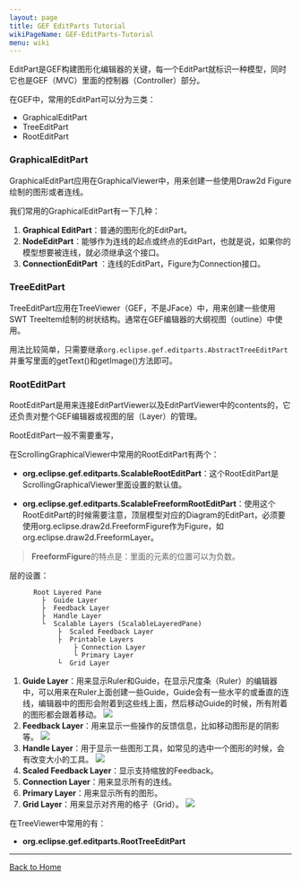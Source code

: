 ```yaml
---
layout: page
title: GEF EditParts Tutorial
wikiPageName: GEF-EditParts-Tutorial
menu: wiki
---
```


EditPart是GEF构建图形化编辑器的关键，每一个EditPart就标识一种模型，同时它也是GEF（MVC）里面的控制器（Controller）部分。

在GEF中，常用的EditPart可以分为三类：

* GraphicalEditPart
* TreeEditPart
* RootEditPart

### GraphicalEditPart

GraphicalEditPart应用在GraphicalViewer中，用来创建一些使用Draw2d Figure绘制的图形或者连线。

我们常用的GraphicalEditPart有一下几种：

1. **Graphical EditPart**：普通的图形化的EditPart。
2. **NodeEditPart**：能够作为连线的起点或终点的EditPart，也就是说，如果你的模型想要被连线，就必须继承这个接口。
3. **ConnectionEditPart** ：连线的EditPart，Figure为Connection接口。

### TreeEditPart

TreeEditPart应用在TreeViewer（GEF，不是JFace）中，用来创建一些使用SWT TreeItem绘制的树状结构。通常在GEF编辑器的大纲视图（outline）中使用。

用法比较简单，只需要继承`org.eclipse.gef.editparts.AbstractTreeEditPart`并重写里面的getText()和getImage()方法即可。


### RootEditPart

RootEditPart是用来连接EditPartViewer以及EditPartViewer中的contents的，它还负责对整个GEF编辑器或视图的层（Layer）的管理。

RootEditPart一般不需要重写，

在ScrollingGraphicalViewer中常用的RootEditPart有两个：

* **org.eclipse.gef.editparts.ScalableRootEditPart**：这个RootEditPart是ScrollingGraphicalViewer里面设置的默认值。

* **org.eclipse.gef.editparts.ScalableFreeformRootEditPart**：使用这个RootEditPart的时候需要注意，顶层模型对应的Diagram的EditPart，必须要使用org.eclipse.draw2d.FreeformFigure作为Figure，如org.eclipse.draw2d.FreeformLayer。

>
> **FreeformFigure**的特点是：里面的元素的位置可以为负数。
> 

层的设置：
	
  		  Root Layered Pane 
    		├  Guide Layer 
    		├  Feedback Layer 
    		├  Handle Layer 
    		└  Scalable Layers (ScalableLayeredPane) 
      			├  Scaled Feedback Layer 
      			├  Printable Layers 
    				├ Connection Layer 
    				└ Primary Layer   
      			└  Grid Layer 
1. **Guide Layer**：用来显示Ruler和Guide，在显示尺度条（Ruler）的编辑器中，可以用来在Ruler上面创建一些Guide，Guide会有一些水平的或垂直的连线，编辑器中的图形会附着到这些线上面，然后移动Guide的时候，所有附着的图形都会跟着移动。
![]({{site.baseurl}}/eclipse.tutorial/wiki/images/gef_guides.gif)
2. **Feedback Layer**：用来显示一些操作的反馈信息，比如移动图形是的阴影等。
![]({{site.baseurl}}/eclipse.tutorial/wiki/images/gef_feedbacks.gif)
3. **Handle Layer**：用于显示一些图形工具，如常见的选中一个图形的时候，会有改变大小的工具。
![]({{site.baseurl}}/eclipse.tutorial/wiki/images/gef_handles.gif)
4. **Scaled Feedback Layer**：显示支持缩放的Feedback。
5. **Connection Layer**：用来显示所有的连线。
6. **Primary Layer**：用来显示所有的图形。
7. **Grid Layer**：用来显示对齐用的格子（Grid）。
![]({{site.baseurl}}/eclipse.tutorial/wiki/images/gef_grid.gif)


在TreeViewer中常用的有：

* **org.eclipse.gef.editparts.RootTreeEditPart**

***
[Back to Home]({{site.baseurl}}/eclipse.tutorial/wiki/)
